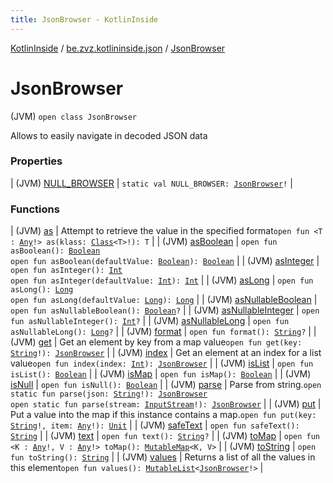 ```yaml
---
title: JsonBrowser - KotlinInside
---
```


[KotlinInside](../../index.html) / [be.zvz.kotlininside.json](../index.html) / [JsonBrowser](./index.html)

# JsonBrowser

(JVM) `open class JsonBrowser`

Allows to easily navigate in decoded JSON data

### Properties

| (JVM) [NULL_BROWSER](-n-u-l-l_-b-r-o-w-s-e-r.html) | `static val NULL_BROWSER: `[`JsonBrowser`](./index.html)`!` |

### Functions

| (JVM) [as](as.html) | Attempt to retrieve the value in the specified format`open fun <T : `[`Any`](https://kotlinlang.org/api/latest/jvm/stdlib/kotlin/-any/index.html)`!> as(klass: `[`Class`](https://docs.oracle.com/javase/7/docs/api/java/lang/Class.html)`<T>!): T` |
| (JVM) [asBoolean](as-boolean.html) | `open fun asBoolean(): `[`Boolean`](https://kotlinlang.org/api/latest/jvm/stdlib/kotlin/-boolean/index.html)<br>`open fun asBoolean(defaultValue: `[`Boolean`](https://kotlinlang.org/api/latest/jvm/stdlib/kotlin/-boolean/index.html)`): `[`Boolean`](https://kotlinlang.org/api/latest/jvm/stdlib/kotlin/-boolean/index.html) |
| (JVM) [asInteger](as-integer.html) | `open fun asInteger(): `[`Int`](https://kotlinlang.org/api/latest/jvm/stdlib/kotlin/-int/index.html)<br>`open fun asInteger(defaultValue: `[`Int`](https://kotlinlang.org/api/latest/jvm/stdlib/kotlin/-int/index.html)`): `[`Int`](https://kotlinlang.org/api/latest/jvm/stdlib/kotlin/-int/index.html) |
| (JVM) [asLong](as-long.html) | `open fun asLong(): `[`Long`](https://kotlinlang.org/api/latest/jvm/stdlib/kotlin/-long/index.html)<br>`open fun asLong(defaultValue: `[`Long`](https://kotlinlang.org/api/latest/jvm/stdlib/kotlin/-long/index.html)`): `[`Long`](https://kotlinlang.org/api/latest/jvm/stdlib/kotlin/-long/index.html) |
| (JVM) [asNullableBoolean](as-nullable-boolean.html) | `open fun asNullableBoolean(): `[`Boolean`](https://kotlinlang.org/api/latest/jvm/stdlib/kotlin/-boolean/index.html)`?` |
| (JVM) [asNullableInteger](as-nullable-integer.html) | `open fun asNullableInteger(): `[`Int`](https://kotlinlang.org/api/latest/jvm/stdlib/kotlin/-int/index.html)`?` |
| (JVM) [asNullableLong](as-nullable-long.html) | `open fun asNullableLong(): `[`Long`](https://kotlinlang.org/api/latest/jvm/stdlib/kotlin/-long/index.html)`?` |
| (JVM) [format](format.html) | `open fun format(): `[`String`](https://kotlinlang.org/api/latest/jvm/stdlib/kotlin/-string/index.html)`?` |
| (JVM) [get](get.html) | Get an element by key from a map value`open fun get(key: `[`String`](https://kotlinlang.org/api/latest/jvm/stdlib/kotlin/-string/index.html)`!): `[`JsonBrowser`](./index.html) |
| (JVM) [index](--index--.html) | Get an element at an index for a list value`open fun index(index: `[`Int`](https://kotlinlang.org/api/latest/jvm/stdlib/kotlin/-int/index.html)`): `[`JsonBrowser`](./index.html) |
| (JVM) [isList](is-list.html) | `open fun isList(): `[`Boolean`](https://kotlinlang.org/api/latest/jvm/stdlib/kotlin/-boolean/index.html) |
| (JVM) [isMap](is-map.html) | `open fun isMap(): `[`Boolean`](https://kotlinlang.org/api/latest/jvm/stdlib/kotlin/-boolean/index.html) |
| (JVM) [isNull](is-null.html) | `open fun isNull(): `[`Boolean`](https://kotlinlang.org/api/latest/jvm/stdlib/kotlin/-boolean/index.html) |
| (JVM) [parse](parse.html) | Parse from string.`open static fun parse(json: `[`String`](https://kotlinlang.org/api/latest/jvm/stdlib/kotlin/-string/index.html)`!): `[`JsonBrowser`](./index.html)<br>`open static fun parse(stream: `[`InputStream`](https://docs.oracle.com/javase/7/docs/api/java/io/InputStream.html)`!): `[`JsonBrowser`](./index.html) |
| (JVM) [put](put.html) | Put a value into the map if this instance contains a map.`open fun put(key: `[`String`](https://kotlinlang.org/api/latest/jvm/stdlib/kotlin/-string/index.html)`!, item: `[`Any`](https://kotlinlang.org/api/latest/jvm/stdlib/kotlin/-any/index.html)`!): `[`Unit`](https://kotlinlang.org/api/latest/jvm/stdlib/kotlin/-unit/index.html) |
| (JVM) [safeText](safe-text.html) | `open fun safeText(): `[`String`](https://kotlinlang.org/api/latest/jvm/stdlib/kotlin/-string/index.html) |
| (JVM) [text](text.html) | `open fun text(): `[`String`](https://kotlinlang.org/api/latest/jvm/stdlib/kotlin/-string/index.html)`?` |
| (JVM) [toMap](to-map.html) | `open fun <K : `[`Any`](https://kotlinlang.org/api/latest/jvm/stdlib/kotlin/-any/index.html)`!, V : `[`Any`](https://kotlinlang.org/api/latest/jvm/stdlib/kotlin/-any/index.html)`!> toMap(): `[`MutableMap`](https://kotlinlang.org/api/latest/jvm/stdlib/kotlin.collections/-mutable-map/index.html)`<K, V>` |
| (JVM) [toString](to-string.html) | `open fun toString(): `[`String`](https://kotlinlang.org/api/latest/jvm/stdlib/kotlin/-string/index.html) |
| (JVM) [values](values.html) | Returns a list of all the values in this element`open fun values(): `[`MutableList`](https://kotlinlang.org/api/latest/jvm/stdlib/kotlin.collections/-mutable-list/index.html)`<`[`JsonBrowser`](./index.html)`!>` |

